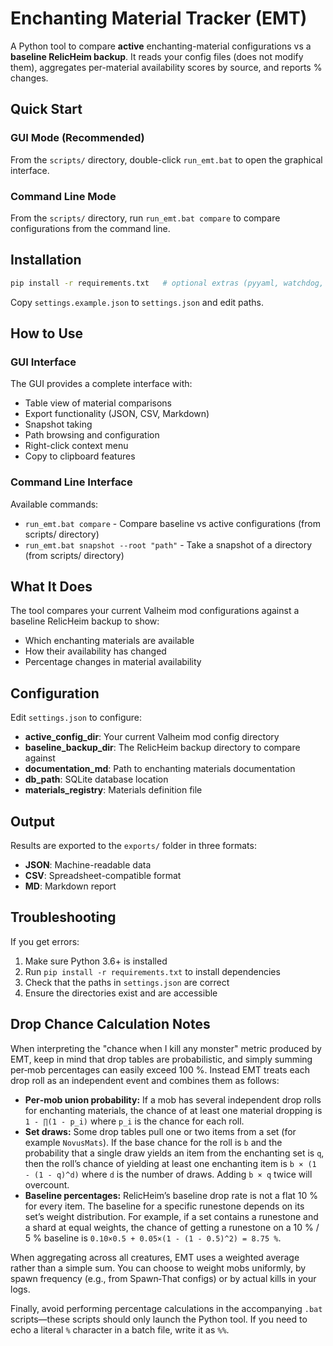 # Enchanting Material Tracker (EMT)

A Python tool to compare **active** enchanting-material configurations vs a **baseline RelicHeim backup**. 
It reads your config files (does not modify them), aggregates per-material availability scores by source, and reports % changes.

## Quick Start

### GUI Mode (Recommended)
From the `scripts/` directory, double-click `run_emt.bat` to open the graphical interface.

### Command Line Mode
From the `scripts/` directory, run `run_emt.bat compare` to compare configurations from the command line.

## Installation
```bash
pip install -r requirements.txt   # optional extras (pyyaml, watchdog, jsonschema, pandas, reportlab)
```
Copy `settings.example.json` to `settings.json` and edit paths.

## How to Use

### GUI Interface
The GUI provides a complete interface with:
- Table view of material comparisons
- Export functionality (JSON, CSV, Markdown)
- Snapshot taking
- Path browsing and configuration
- Right-click context menu
- Copy to clipboard features

### Command Line Interface
Available commands:
- `run_emt.bat compare` - Compare baseline vs active configurations (from scripts/ directory)
- `run_emt.bat snapshot --root "path"` - Take a snapshot of a directory (from scripts/ directory)

## What It Does

The tool compares your current Valheim mod configurations against a baseline RelicHeim backup to show:
- Which enchanting materials are available
- How their availability has changed
- Percentage changes in material availability

## Configuration

Edit `settings.json` to configure:
- **active_config_dir**: Your current Valheim mod config directory
- **baseline_backup_dir**: The RelicHeim backup directory to compare against
- **documentation_md**: Path to enchanting materials documentation
- **db_path**: SQLite database location
- **materials_registry**: Materials definition file

## Output

Results are exported to the `exports/` folder in three formats:
- **JSON**: Machine-readable data
- **CSV**: Spreadsheet-compatible format
- **MD**: Markdown report

## Troubleshooting

If you get errors:
1. Make sure Python 3.6+ is installed
2. Run `pip install -r requirements.txt` to install dependencies
3. Check that the paths in `settings.json` are correct
4. Ensure the directories exist and are accessible




## Drop Chance Calculation Notes

When interpreting the "chance when I kill any monster" metric produced by EMT, keep in mind that drop tables are probabilistic, and simply summing per‑mob percentages can easily exceed 100 %. Instead EMT treats each drop roll as an independent event and combines them as follows:

- **Per‑mob union probability:** If a mob has several independent drop rolls for enchanting materials, the chance of at least one material dropping is `1 - ∏(1 - p_i)` where `p_i` is the chance for each roll.
- **Set draws:** Some drop tables pull one or two items from a set (for example `NovusMats`). If the base chance for the roll is `b` and the probability that a single draw yields an item from the enchanting set is `q`, then the roll’s chance of yielding at least one enchanting item is `b × (1 - (1 - q)^d)` where `d` is the number of draws. Adding `b × q` twice will overcount.
- **Baseline percentages:** RelicHeim’s baseline drop rate is not a flat 10 % for every item. The baseline for a specific runestone depends on its set’s weight distribution. For example, if a set contains a runestone and a shard at equal weights, the chance of getting a runestone on a 10 % / 5 % baseline is `0.10×0.5 + 0.05×(1 - (1 - 0.5)^2) = 8.75 %`.

When aggregating across all creatures, EMT uses a weighted average rather than a simple sum. You can choose to weight mobs uniformly, by spawn frequency (e.g., from Spawn‑That configs) or by actual kills in your logs.

Finally, avoid performing percentage calculations in the accompanying `.bat` scripts—these scripts should only launch the Python tool. If you need to echo a literal `%` character in a batch file, write it as `%%`.
